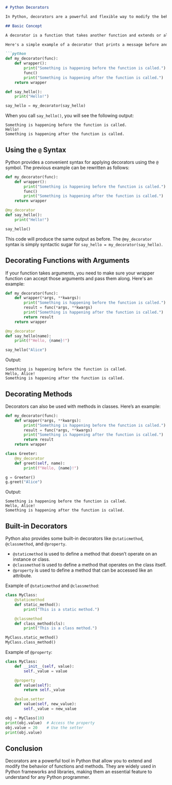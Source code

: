 

```markdown
# Python Decorators

In Python, decorators are a powerful and flexible way to modify the behavior of functions or classes. They allow you to wrap another function or method, effectively modifying its behavior without permanently changing the original function itself. Decorators are often used for logging, access control, memoization, and more.

## Basic Concept

A decorator is a function that takes another function and extends or alters its behavior. This is typically done by defining a new function inside the decorator, which calls the original function and adds some additional functionality.

Here's a simple example of a decorator that prints a message before and after calling the decorated function:

```python
def my_decorator(func):
    def wrapper():
        print("Something is happening before the function is called.")
        func()
        print("Something is happening after the function is called.")
    return wrapper

def say_hello():
    print("Hello!")

say_hello = my_decorator(say_hello)
```

When you call `say_hello()`, you will see the following output:

```
Something is happening before the function is called.
Hello!
Something is happening after the function is called.
```

## Using the `@` Syntax

Python provides a convenient syntax for applying decorators using the `@` symbol. The previous example can be rewritten as follows:

```python
def my_decorator(func):
    def wrapper():
        print("Something is happening before the function is called.")
        func()
        print("Something is happening after the function is called.")
    return wrapper

@my_decorator
def say_hello():
    print("Hello!")

say_hello()
```

This code will produce the same output as before. The `@my_decorator` syntax is simply syntactic sugar for `say_hello = my_decorator(say_hello)`.

## Decorating Functions with Arguments

If your function takes arguments, you need to make sure your wrapper function can accept those arguments and pass them along. Here's an example:

```python
def my_decorator(func):
    def wrapper(*args, **kwargs):
        print("Something is happening before the function is called.")
        result = func(*args, **kwargs)
        print("Something is happening after the function is called.")
        return result
    return wrapper

@my_decorator
def say_hello(name):
    print(f"Hello, {name}!")

say_hello("Alice")
```

Output:

```
Something is happening before the function is called.
Hello, Alice!
Something is happening after the function is called.
```

## Decorating Methods

Decorators can also be used with methods in classes. Here’s an example:

```python
def my_decorator(func):
    def wrapper(*args, **kwargs):
        print("Something is happening before the function is called.")
        result = func(*args, **kwargs)
        print("Something is happening after the function is called.")
        return result
    return wrapper

class Greeter:
    @my_decorator
    def greet(self, name):
        print(f"Hello, {name}!")

g = Greeter()
g.greet("Alice")
```

Output:

```
Something is happening before the function is called.
Hello, Alice!
Something is happening after the function is called.
```

## Built-in Decorators

Python also provides some built-in decorators like `@staticmethod`, `@classmethod`, and `@property`.

- `@staticmethod` is used to define a method that doesn’t operate on an instance or class.
- `@classmethod` is used to define a method that operates on the class itself.
- `@property` is used to define a method that can be accessed like an attribute.

Example of `@staticmethod` and `@classmethod`:

```python
class MyClass:
    @staticmethod
    def static_method():
        print("This is a static method.")

    @classmethod
    def class_method(cls):
        print("This is a class method.")

MyClass.static_method()
MyClass.class_method()
```

Example of `@property`:

```python
class MyClass:
    def __init__(self, value):
        self._value = value

    @property
    def value(self):
        return self._value

    @value.setter
    def value(self, new_value):
        self._value = new_value

obj = MyClass(10)
print(obj.value)  # Access the property
obj.value = 20    # Use the setter
print(obj.value)
```

## Conclusion

Decorators are a powerful tool in Python that allow you to extend and modify the behavior of functions and methods. They are widely used in Python frameworks and libraries, making them an essential feature to understand for any Python programmer.
```